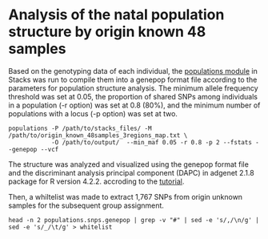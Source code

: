 # Analysis of the natal population structure by origin known 48 samples 

Based on the genotyping data of each individual, the [populations module](https://catchenlab.life.illinois.edu/stacks/comp/populations.php) in Stacks was run to compile them into a genepop format file according to the parameters for population structure analysis. The minimum allele frequency threshold was set at 0.05, the proportion of shared SNPs among individuals in a population (-r option) was set at 0.8 (80%), and the minimum number of populations with a locus (-p option) was set at two.


```
populations -P /path/to/stacks_files/ -M /path/to/origin_known_48samples_3regions_map.txt \
            -O /path/to/output/  --min_maf 0.05 -r 0.8 -p 2 --fstats --genepop --vcf
```            

The structure was analyzed and visualized using the genepop format file and the discriminant analysis principal component (DAPC) in adgenet 2.1.8 package for R version 4.2.2. accroding to the [tutorial](https://adegenet.r-forge.r-project.org/files/tutorial-dapc.pdf).

Then, a whiltelist was made to extract 1,767 SNPs from origin unknown samples for the subsequent group assignment.

`head -n 2 populations.snps.genepop | grep -v "#" | sed -e 's/,/\n/g' | sed -e 's/_/\t/g' > whitelist`


